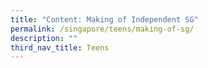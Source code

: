 ```yaml
---
title: "Content: Making of Independent SG"
permalink: /singapore/teens/making-of-sg/
description: ""
third_nav_title: Teens
---
```

